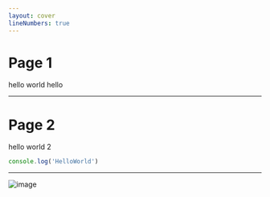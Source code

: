 ```yaml
---
layout: cover
lineNumbers: true  
---
```


# Page 1        

hello world     hello 
 
---         

# Page 2        

hello world  2      

```ts {monaco}
console.log('HelloWorld')
```

---  

![image](./name.jpg)

